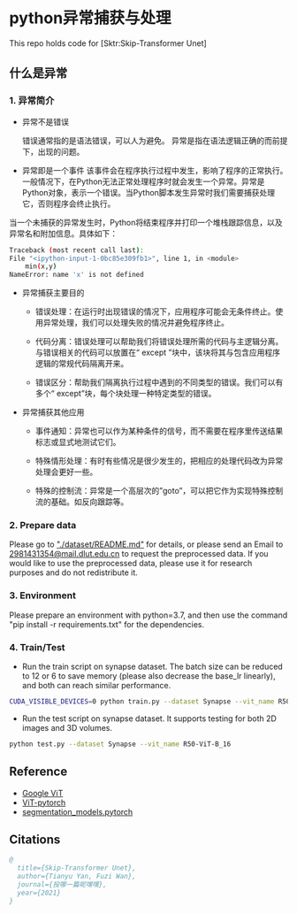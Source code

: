 # python异常捕获与处理
This repo holds code for [Sktr:Skip-Transformer Unet]

## 什么是异常

### 1. 异常简介
* 异常不是错误

  错误通常指的是语法错误，可以人为避免。
  异常是指在语法逻辑正确的而前提下，出现的问题。

* 异常即是一个事件
  该事件会在程序执行过程中发生，影响了程序的正常执行。一般情况下，在Python无法正常处理程序时就会发生一个异常。异常是Python对象，表示一个错误。当Python脚本发生异常时我们需要捕获处理它，否则程序会终止执行。

当一个未捕获的异常发生时，Python将结束程序并打印一个堆栈跟踪信息，以及异常名和附加信息。具体如下：
```bash
Traceback (most recent call last): 
File "<ipython-input-1-0bc85e309fb1>", line 1, in <module> 
    min(x,y) 
NameError: name 'x' is not defined
```

* 异常捕获主要目的
  * 错误处理：在运行时出现错误的情况下，应用程序可能会无条件终止。使用异常处理，我们可以处理失败的情况并避免程序终止。

  * 代码分离：错误处理可以帮助我们将错误处理所需的代码与主逻辑分离。与错误相关的代码可以放置在“ except ”块中，该块将其与包含应用程序逻辑的常规代码隔离开来。

  * 错误区分：帮助我们隔离执行过程中遇到的不同类型的错误。我们可以有多个“ except”块，每个块处理一种特定类型的错误。

* 异常捕获其他应用
  * 事件通知：异常也可以作为某种条件的信号，而不需要在程序里传送结果标志或显式地测试它们。

  * 特殊情形处理：有时有些情况是很少发生的，把相应的处理代码改为异常处理会更好一些。

  * 特殊的控制流：异常是一个高层次的”goto”，可以把它作为实现特殊控制流的基础。如反向跟踪等。
### 2. Prepare data

Please go to ["./dataset/README.md"](datasets/README.md) for details, or please send an Email to 2981431354@mail.dlut.edu.cn to request the preprocessed data. If you would like to use the preprocessed data, please use it for research purposes and do not redistribute it.

### 3. Environment

Please prepare an environment with python=3.7, and then use the command "pip install -r requirements.txt" for the dependencies.

### 4. Train/Test

- Run the train script on synapse dataset. The batch size can be reduced to 12 or 6 to save memory (please also decrease the base_lr linearly), and both can reach similar performance.

```bash
CUDA_VISIBLE_DEVICES=0 python train.py --dataset Synapse --vit_name R50-ViT-B_16
```

- Run the test script on synapse dataset. It supports testing for both 2D images and 3D volumes.

```bash
python test.py --dataset Synapse --vit_name R50-ViT-B_16
```

## Reference
* [Google ViT](https://github.com/google-research/vision_transformer)
* [ViT-pytorch](https://github.com/jeonsworld/ViT-pytorch)
* [segmentation_models.pytorch](https://github.com/qubvel/segmentation_models.pytorch)

## Citations

```bibtex
@
  title={Skip-Transformer Unet},
  author={Tianyu Yan, Fuzi Wan},
  journal={投哪一篇呢嘿嘿},
  year={2021}
}
```
